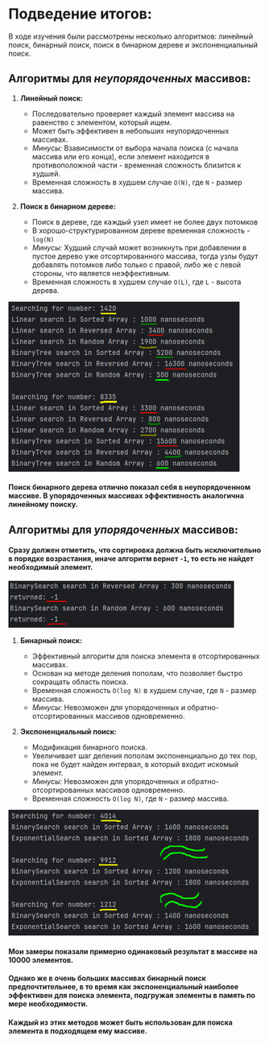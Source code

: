 # Подведение итогов:

В ходе изучения были рассмотрены несколько алгоритмов:
линейный поиск, бинарный поиск, поиск в бинарном дереве и экспоненциальный поиск.

## Алгоритмы для *неупорядоченных* массивов:
1. **Линейный поиск:**
    - Последовательно проверяет каждый элемент массива на равенство с элементом, который ищем.
    - Может быть эффективен в небольших неупорядоченных массивах.
    - *Минусы:* Взависимости от выбора начала поиска (с начала массива или его конца), если элемент находится в противоположной части - временная сложность близится к худшей.
    - Временная сложность в худшем случае `O(N)`, где `N` - размер массива. 

2. **Поиск в бинарном дереве:**
    - Поиск в дереве, где каждый узел имеет не более двух потомков
    - В хорошо-структурированном дереве временная сложность - `log(N)`
    - *Минусы:* Худший случай может возникнуть при добавлении в пустое дерево уже отсортированного массива, тогда узлы будут добавлять потомков либо только с правой, либо же с левой стороны, что является неэффективным.
    - Временная сложность в худшем случае `O(L)`, где `L` - высота дерева.

![Фото](../../images/unsorted.PNG)

#### Поиск бинарного дерева отлично показал себя в неупорядоченном массиве. В упорядоченных массивах эффективность аналогична линейному поиску.

## Алгоритмы для *упорядоченных* массивов:
#### Сразу должен отметить, что сортировка должна быть исключительно в порядке возрастания, иначе алгоритм вернет `-1`, то есть не найдет необходимый элемент.
![Фото](../../images/binary%20unsorted.PNG)

1. **Бинарный поиск:**
    - Эффективный алгоритм для поиска элемента в отсортированных массивах.
    - Основан на методе деления пополам, что позволяет быстро сокращать область поиска.
    - Временная сложность `O(log N)` в худшем случае, где `N` - размер массива.
    - *Минусы:* Невозможен для упорядоченных и обратно-отсортированных массивов одновременно.

2. **Экспоненциальный поиск:**
    - Модификация бинарного поиска.
    - Увеличивает шаг деления пополам экспоненциально до тех пор, пока не будет найден интервал, в который входит искомый элемент.
    - *Минусы:* Невозможен для упорядоченных и обратно-отсортированных массивов одновременно.
    - Временная сложность `O(log N)`, где `N` - размер массива.

![Фото](../../images/sorted%20comparision.PNG)

#### Мои замеры показали примерно одинаковый результат в массиве на 10000 элементов.
#### Однако же в очень больших массивах бинарный поиск предпочтительнее, в то время как экспоненциальный наиболее эффективен для поиска элемента, подгружая элементы в память по мере необходимости.

#### Каждый из этих методов может быть использован для поиска элемента в подходящем ему массиве.